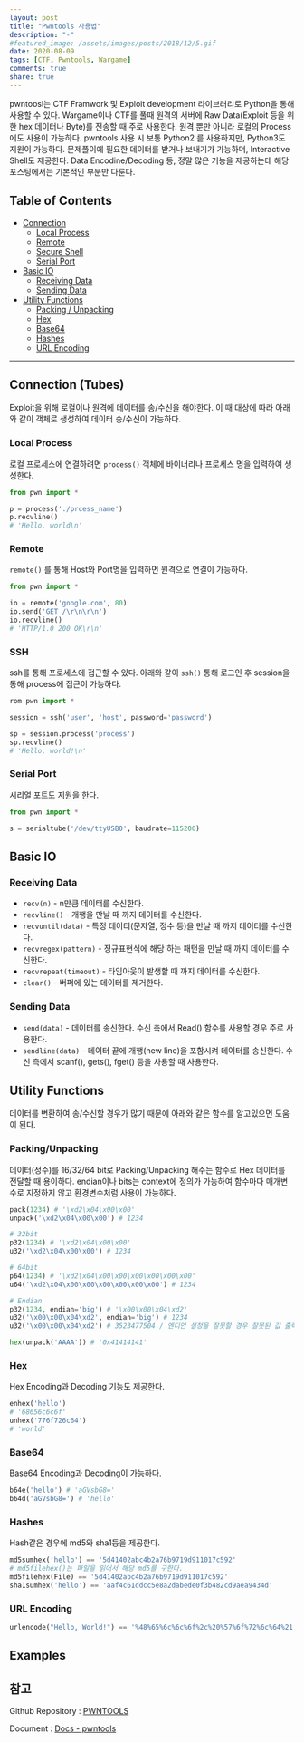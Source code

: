 ```yaml
---
layout: post
title: "Pwntools 사용법"
description: "-"
#featured_image: /assets/images/posts/2018/12/5.gif
date: 2020-08-09
tags: [CTF, Pwntools, Wargame]
comments: true
share: true
---
```

pwntoosl는 CTF Framwork 및 Exploit development  라이브러리로 Python을 통해 사용할 수 있다. 
Wargame이나 CTF를 풀때 원격의 서버에 Raw Data(Exploit 등을 위한 hex 데이터나 Byte)를 전송할 때 주로 사용한다. 원격 뿐만 아니라 로컬의 Process에도 사용이 가능하다.
pwntools 사용 시 보통 Python2 를 사용하지만, Python3도 지원이 가능하다.
문제풀이에 필요한 데이터를 받거나 보내기가 가능하며, Interactive Shell도 제공한다. Data Encodine/Decoding 등, 정말 많은 기능을 제공하는데 해당 포스팅에서는 기본적인 부분만 다룬다. 


## Table of Contents
* [Connection](#connection-tubes)
	* [Local Process](#local-process)
	* [Remote](#remote)
	* [Secure Shell](#ssh)
	* [Serial Port](#serial-port)
* [Basic IO](#basic-io)
	* [Receiving Data](#receiving-data)
	* [Sending Data](#sending-data)
* [Utility Functions](#utility-functions)
	* [Packing / Unpacking](#packingunpacking)
	* [Hex](#hex)
	* [Base64](#base64)
	* [Hashes](#hashes)
	* [URL Encoding](#url-encoding)

- - - -

## Connection (Tubes)
Exploit을 위해 로컬이나 원격에 데이터를 송/수신을 해야한다. 이 때 대상에 따라 아래와 같이 객체로 생성하여 데이터 송/수신이 가능하다.

### Local Process
로컬 프로세스에 연결하려면 `process()` 객체에 바이너리나 프로세스 명을 입력하여 생성한다.
```py
from pwn import *

p = process('./prcess_name')
p.recvline()
# 'Hello, world\n'
```

### Remote
`remote()` 를 통해 Host와 Port명을 입력하면 원격으로 연결이 가능하다.
```py
from pwn import *

io = remote('google.com', 80)
io.send('GET /\r\n\r\n')
io.recvline()
# 'HTTP/1.0 200 OK\r\n'
```

### SSH
ssh를 통해 프로세스에 접근할 수 있다. 아래와 같이  `ssh()` 통해 로그인 후 session을 통해 process에 접근이 가능하다.
```py
rom pwn import *

session = ssh('user', 'host', password='password')

sp = session.process('process')
sp.recvline()
# 'Hello, world!\n'
```

### Serial Port
시리얼 포트도 지원을 한다.
```py
from pwn import *

s = serialtube('/dev/ttyUSB0', baudrate=115200)
```


## Basic IO
### Receiving Data
* `recv(n)`  -  n만큼 데이터를 수신한다.
* `recvline()`  - 개행을 만날 때 까지 데이터를 수신한다.
* `recvuntil(data)` - 특정 데이터(문자열, 정수 등)을 만날 때 까지 데이터를 수신한다.
* `recvregex(pattern)` - 정규표현식에 해당 하는 패턴을 만날 때 까지 데이터를 수신한다.
* `recvrepeat(timeout)` - 타임아웃이 발생할 때 까지 데이터를 수신한다.
* `clear()` - 버퍼에 있는 데이터를 제거한다.

### Sending Data
* `send(data)` - 데이터를 송신한다. 수신 측에서 Read() 함수를 사용할 경우 주로 사용한다.
* `sendline(data)` - 데이터 끝에 개행(new line)을 포함시켜 데이터를 송신한다. 수신 측에서 scanf(), gets(), fget() 등을 사용할 때 사용한다. 

## Utility Functions
데이터를 변환하여 송/수신할 경우가 많기 때문에 아래와 같은 함수를 알고있으면 도움이 된다.
### Packing/Unpacking
데이터(정수)를 16/32/64 bit로 Packing/Unpacking 해주는 함수로 Hex 데이터를 전달할 때 용이하다.
endian이나 bits는 context에 정의가 가능하여 함수마다 매개변수로 지정하지 않고 환경변수처럼 사용이 가능하다.
```py
pack(1234) # '\xd2\x04\x00\x00'
unpack('\xd2\x04\x00\x00') # 1234

# 32bit
p32(1234) # '\xd2\x04\x00\x00'
u32('\xd2\x04\x00\x00') # 1234

# 64bit
p64(1234) # '\xd2\x04\x00\x00\x00\x00\x00\x00'
u64('\xd2\x04\x00\x00\x00\x00\x00\x00') # 1234

# Endian
p32(1234, endian='big') # '\x00\x00\x04\xd2'
u32('\x00\x00\x04\xd2', endian='big') # 1234
u32('\x00\x00\x04\xd2') # 3523477504 / 엔디안 설정을 잘못할 경우 잘못된 값 출력

hex(unpack('AAAA')) # '0x41414141'
```

### Hex
Hex Encoding과 Decoding 기능도 제공한다.
```py
enhex('hello')
# '68656c6c6f'
unhex('776f726c64')
# 'world'
```
### Base64
Base64 Encoding과 Decoding이 가능하다.
```py
b64e('hello') # 'aGVsbG8='
b64d('aGVsbG8=') # 'hello'
```

### Hashes
Hash같은 경우에 md5와 sha1등을 제공한다. 
```py
md5sumhex('hello') == '5d41402abc4b2a76b9719d911017c592'
# md5filehex()는 파일을 읽어서 해당 md5를 구한다.
md5filehex(File) == '5d41402abc4b2a76b9719d911017c592'
sha1sumhex('hello') == 'aaf4c61ddcc5e8a2dabede0f3b482cd9aea9434d'
```

### URL Encoding
```py
urlencode("Hello, World!") == '%48%65%6c%6c%6f%2c%20%57%6f%72%6c%64%21'
```


## Examples

## 참고
Github Repository : [PWNTOOLS](https://github.com/Gallopsled/pwntools)

Document : [Docs - pwntools](http://docs.pwntools.com/en/stable/#)
